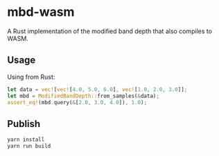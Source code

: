 # mbd-wasm

A Rust implementation of the modified band depth that also compiles to WASM.

## Usage

Using from Rust:

```rust
let data = vec![vec![4.0, 5.0, 6.0], vec![1.0, 2.0, 3.0]];
let mbd = ModifiedBandDepth::from_samples(&data);
assert_eq!(mbd.query(&[2.0, 3.0, 4.0]), 1.0);
```

## Publish

```sh
yarn install
yarn run build
```
